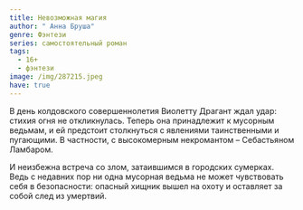 ```yaml
---
title: Невозможная магия
author: " Анна Бруша"
genre: Фэнтези
series: самостоятельный роман
tags:
  - 16+
  - фэнтези
image: /img/287215.jpeg
have: true
---
```

В день колдовского совершеннолетия Виолетту Драгант ждал удар: стихия огня не откликнулась. Теперь она принадлежит к мусорным ведьмам, и ей предстоит столкнуться с явлениями таинственными и пугающими. В частности, с высокомерным некромантом – Себастьяном Ламбаром.



И неизбежна встреча со злом, затаившимся в городских сумерках. Ведь с недавних пор ни одна мусорная ведьма не может чувствовать себя в безопасности: опасный хищник вышел на охоту и оставляет за собой след из умертвий.